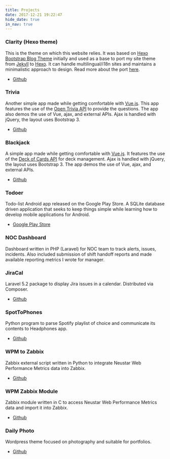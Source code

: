 ```yaml
---
title: Projects
date: 2017-12-21 19:22:47
hide_date: true
in_nav: true
---
```

### Clarity (Hexo theme)
This is the theme on which this website relies.
It was based on [Hexo Bootstrap Blog Theme](https://github.com/cgmartin/hexo-theme-bootstrap-blog) initially and used as a base to port my site theme from [Jekyll](https://jekyllrb.com/) to [Hexo](https://hexo.io/).
It can handle multilingual/i18n sites and maintains a minimalistic approach to design.
Read more about the port [here](/en/blog/2017/12/28/first-hexo-post/).
- [Github](https://github.com/josevh/hexo-theme-clarity)

### Trivia
Another simple app made while getting comfortable with [Vue.js](https://vuejs.org/).
This app features the use of the [Open Trivia API](https://opentdb.com/) to provide the questions.
The app also demos the use of Vue, ajax, and external APIs.
Ajax is handled with jQuery, the layout uses Bootstrap 3.
- [Github](https://github.com/josevh/trivia-vuejs-demo)

### Blackjack
A simple app made while getting comfortable with [Vue.js](https://vuejs.org/).
It features the use of the [Deck of Cards API](https://deckofcardsapi.com/) for deck management.
Ajax is handled with jQuery, the layout uses Bootstrap 3.
The app demos the use of Vue, ajax, and external APIs.
- [Github](https://github.com/josevh/blackjack-vuejs-demo)

### Todoer
Todo-list Android app released on the Google Play Store.
A SQLite database driven application that seeks to keep things simple while learning how to develop mobile applications for Android.
- [Google Play Store](https://play.google.com/store/apps/details?id=com.josevh.todoer)

### NOC Dashboard
Dashboard written in PHP (Laravel) for NOC team to track alerts, issues, incidents.
Also included submission of shift handoff reports and made available reporting metrics I wrote for manager.

### JiraCal
Laravel 5.2 package to display Jira issues in a calendar. Distributed via Composer.
- [Github](https://github.com/josevh/jiracal)

### SpotToPhones
Python program to parse Spotify playlist of choice and communicate its contents to Headphones app.
- [Github](https://github.com/josevh/SpotToPhones)

### WPM to Zabbix
Zabbix external script written in Python to integrate Neustar Web Performance Metrics data into Zabbix.
- [Github](https://github.com/josevh/WPM-to-Zabbix)

### WPM Zabbix Module
Zabbix module written in C to access Neustar Web Performance Metrics data and import it into Zabbix.
- [Github](https://github.com/josevh/zbx-module-neustar-wpm)

### Daily Photo
Wordpress theme focused on photography and suitable for portfolios.
- [Github](https://github.com/josevh/daily-photo)